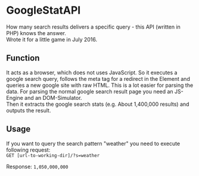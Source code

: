 # GoogleStatAPI
How many search results delivers a specific query - this API (written in PHP) knows the answer.   
Wrote it for a little game in July 2016.

## Function
It acts as a browser, which does not uses JavaScript. So it executes a google search query, follows the meta tag for a redirect in the <noscript> Element and queries a new google site with raw HTML. This is a lot easier for parsing the data. For parsing the normal google search result page you need an JS-Engine and an DOM-Simulator.   
Then it extracts the google search stats (e.g. About 1,400,000 results) and outputs the result.

## Usage
If you want to query the search pattern "weather" you need to execute following request:   
`GET [url-to-working-dir]/?s=weather`

Response:
`1,050,000,000`
